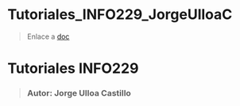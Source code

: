 
# Tutoriales_INFO229_JorgeUlloaC

> Enlace a <a href="https://docs.google.com/document/d/1JVjRIxghy_ya3hXgd-ZEvjxhh2gVsHLa0R5VAMwjEvA/edit">doc</a>

# Tutoriales INFO229
> ### Autor: Jorge Ulloa Castillo

